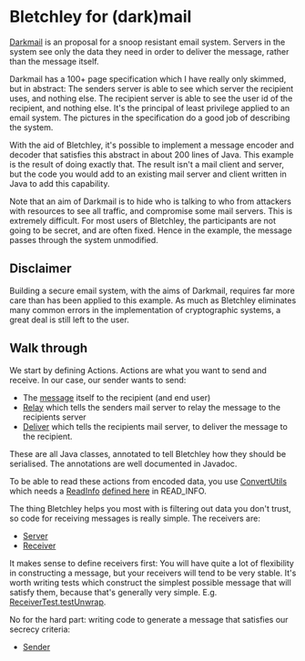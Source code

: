 
Bletchley for (dark)mail
========================

[Darkmail](http://darkmail.info/) is an proposal for a snoop resistant email
system. Servers in the system see only the data they need in order to deliver 
the message, rather than the message itself.

Darkmail has a 100+ page specification which I have really only skimmed, but
in abstract: The senders server is able to see which server the recipient uses,
and nothing else. The recipient server is able to see the user id of the 
recipient, and nothing else. It's the principal of least privilege applied to 
an email system. The pictures in the specification do a good job of describing
the system.

With the aid of Bletchley, it's possible to implement a message encoder and
decoder that satisfies this abstract in about 200 lines of Java.
This example is the result of doing exactly that. The result isn't a mail client
and server, but the code you would add to an existing mail server and client
written in Java to add this capability.

Note that an aim of Darkmail is to hide who is talking to who from attackers 
with resources to see all traffic, and compromise some mail servers. This
is extremely difficult. For most users of Bletchley, the participants are
not going to be secret, and are often fixed. Hence in the example, the
message passes through the system unmodified.

Disclaimer
----------
Building a secure email system, with the aims of Darkmail, requires far more
care than has been applied to this example. As much as Bletchley eliminates 
many common errors in the implementation of cryptographic systems, a great deal
is still left to the user.

Walk through
------------
We start by defining Actions. Actions are what you want to send and receive. In
our case, our sender wants to send:

* The [message](src/main/java/net/lshift/bletchley/mail/Message.java) itself 
  to the recipient (and end user)
* [Relay](src/main/java/net/lshift/bletchley/mail/Relay.java) which tells the 
  senders mail server to relay the message to the recipients server
* [Deliver](src/main/java/net/lshift/bletchley/mail/Deliver.java) which tells 
  the recipients mail server, to deliver the message to the recipient.

These are all Java classes, annotated to tell Bletchley how they should be
serialised. The annotations are well documented in Javadoc.

To be able to read these actions from encoded data, you use 
[ConvertUtils](https://github.com/lshift/bletchley/blob/master/src/main/java/net/lshift/spki/convert/ConvertUtils.java)
which needs a [ReadInfo](https://github.com/lshift/bletchley/blob/master/src/main/java/net/lshift/spki/convert/ReadInfo.java)
[defined here](src/main/java/net/lshift/bletchley/mail/Actions.java) in READ_INFO.

The thing Bletchley helps you most with is filtering out data you don't trust,
so code for receiving messages is really simple. The receivers are:

* [Server](src/main/java/net/lshift/bletchley/mail/Server.java)
* [Receiver](src/main/java/net/lshift/bletchley/mail/Receiver.java)

It makes sense to define receivers first: You will have quite a lot of
flexibility in constructing a message, but your receivers will tend to be
very stable. It's worth writing tests which construct the simplest possible
message that will satisfy them, because that's generally very simple. E.g.
[ReceiverTest.testUnwrap](src/test/java/net/lshift/bletchley/mail/ReceiverTest.java).

No for the hard part: writing code to generate a message that satisfies our
secrecy criteria:

* [Sender](src/main/java/net/lshift/bletchley/mail/Sender.java)

